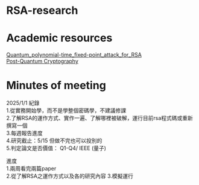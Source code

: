 # RSA-research 
# Academic resources  
[Quantum_polynomial-time_fixed-point_attack_for_RSA](https://github.com/jaison5/RSA-Meeting/blob/main/Quantum_polynomial-time_fixed-point_attack_for_RSA.pdf)  
[Post-Quantum Cryptography](https://github.com/jaison5/RSA-Meeting/blob/main/978-3-319-59879-6.pdf)
# Minutes of meeting  
2025/1/1 紀錄  
1.從實務開始學，而不是學整個密碼學，不建議修課  
2.了解RSA的運作方式、實作一遍、了解哪裡被破解，運行目前rsa程式碼或重新撰寫一個  
3.每週報告進度  
4.研究截止：5/15 但做不完也可以投別的  
5.判定論文是否價值： Q1-Q4/ IEEE (量子)  

進度  
1.兩周看完兩篇paper  
2.從了解RSA之運作方式以及各的研究內容
3.模擬運行
 
